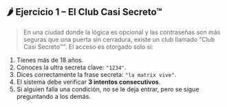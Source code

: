 ## 🌶️ Ejercicio 1 – **El Club Casi Secreto™**

> En una ciudad donde la lógica es opcional y las contraseñas son más seguras que una puerta sin cerradura, existe un club llamado “Club Casi Secreto™”. El acceso es otorgado solo si:
> 
1. Tienes más de 18 años.
2. Conoces la ultra secreta clave: `"1234"`.
3. Dices correctamente la frase secreta: `"la matrix vive"`.
4. El sistema debe verificar **3 intentos consecutivos**.
5. Si alguien falla una condición, no se le deja entrar, pero se sigue preguntando a los demás.

